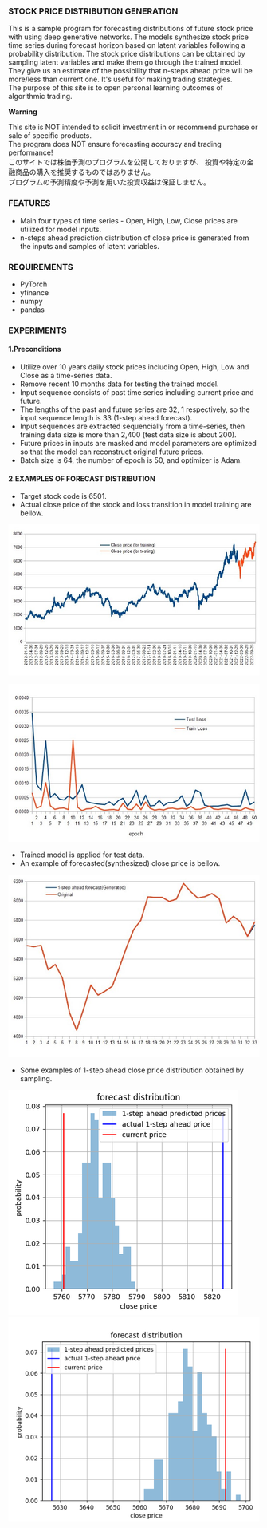 ### STOCK PRICE DISTRIBUTION GENERATION
This is a sample program for forecasting distributions of future stock price with using deep generative networks. The models synthesize stock price time series during forecast horizon based on latent variables following a probability distribution. The stock price distributions can be obtained by sampling latent variables and make them go through the trained model. They give us an estimate of the possibility that n-steps ahead price will be more/less than current one. It's useful for making trading strategies. 
<br>
The purpose of this site is to open personal learning outcomes of algorithmic trading.


**Warning**

This site is NOT intended to solicit investment in or recommend purchase or sale of specific products. 
<br>
The program does NOT ensure forecasting accuracy and trading performance!
<br>
このサイトでは株価予測のプログラムを公開しておりますが、
投資や特定の金融商品の購入を推奨するものではありません。
<br>
プログラムの予測精度や予測を用いた投資収益は保証しません。

### FEATURES
* Main four types of time series - Open, High, Low, Close prices are utilized for model inputs.
* n-steps ahead prediction distribution of close price is generated from the inputs and samples of latent variables.  

### REQUIREMENTS
* PyTorch
* yfinance
* numpy
* pandas

### EXPERIMENTS
#### 1.Preconditions
* Utilize over 10 years daily stock prices including Open, High, Low and Close as a time-series data.
* Remove recent 10 months data for testing the trained model. 
* Input sequence consists of past time series including current price and future.
* The lengths of the past and future series are 32, 1 respectively, so the input sequence length is 33 (1-step ahead forecast).
* Input sequences are extracted sequencially from a time-series, then training data size is more than 2,400 (test data size is about 200). 
* Future prices in inputs are masked and model parameters are optimized so that the model can reconstruct original future prices.     
* Batch size is 64, the number of epoch is 50, and optimizer is Adam.

#### 2.EXAMPLES OF FORECAST DISTRIBUTION
* Target stock code is 6501. 
* Actual close price of the stock and loss transition in model training are bellow.

![Close price](https://github.com/SatoshiMuna/timeseriesgenerate/blob/main/close_price.jpg)

![Loss transition](https://github.com/SatoshiMuna/timeseriesgenerate/blob/main/loss_transition.jpg)

* Trained model is applied for test data. 
* An example of forecasted(synthesized) close price is bellow.

![Forecasted price](https://github.com/SatoshiMuna/timeseriesgenerate/blob/main/forecasted_price.jpg)

* Some examples of 1-step ahead close price distribution obtained by sampling.

![Price distribution1](https://github.com/SatoshiMuna/timeseriesgenerate/blob/main/price_distribution1.png)
![Price distribution2](https://github.com/SatoshiMuna/timeseriesgenerate/blob/main/price_distribution2.png)